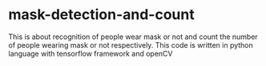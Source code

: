# mask-detection-and-count
This is about recognition of people wear mask or not and count the number of people wearing mask or not respectively. This code is written in python language with tensorflow framework and openCV 
